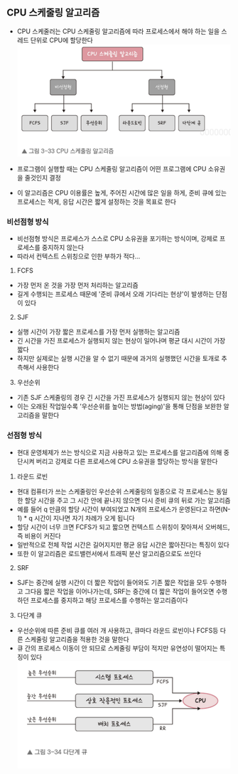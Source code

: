 ## CPU 스케줄링 알고리즘

- CPU 스케줄러는 CPU 스케줄링 알고리즘에 따라 프로세스에서 해야 하는 일을 스레드 단위로 CPU에 할당한다
![alt text](image.png)

- 프로그램이 실행할 때는 CPU 스케줄링 알고리즘이 어떤 프로그램에 CPU 소유권을 줄것인지 결정
- 이 알고리즘은 CPU 이용률은 높게, 주어진 시간에 많은 일을 하게, 준비 큐에 있는 프로세스는 적게, 응답 시간은 짧게 설정하는 것을 목표로 한다

### 비선점형 방식

- 비선점형 방식은 프로세스가 스스로 CPU 소유권을 포기하는 방식이며, 강제로 프로세스를 중지하지 않는다
- 따라서 컨텍스트 스위칭으로 인한 부하가 적다...

1. FCFS

- 가장 먼저 온 것을 가장 먼저 처리하는 알고리즘
- 길게 수행되는 프로세스 때문에 '준비 큐에서 오래 기다리는 현상'이 발생하는 단점이 있다

2. SJF

- 실행 시간이 가장 짧은 프로세스를 가장 먼저 실행하는 알고리즘
- 긴 시간을 가진 프로세스가 실행되지 않는 현상이 일어나며 평균 대시 시간이 가장 짧다
- 하지만 실제로는 실행 시간을 알 수 없기 때문에 과거의 실행했던 시간을 토개로 추측해서 사용한다

3. 우선순위

- 기존 SJF 스케줄링의 경우 긴 시간을 가진 프로세스가 실행되지 않는 현상이 있다
- 이는 오래된 작업일수록 '우선순위를 높이는 방법(aging)'을 통해 단점을 보완한 알고리즘을 말한다


### 선점형 방식

- 현대 운영체제가 쓰는 방식으로 지금 사용하고 있는 프로세스를 알고리즘에 의해 중단시켜 버리고 강제로 다른 프로세스에 CPU 소유권을 할당하는 방식을 말한다

1. 라운드 로빈

- 현대 컴퓨터가 쓰는 스케줄링인 우선순위 스케줄링의 일종으로 각 프로세스는 동일한 할당 시간을 주고 그 시간 안에 끝나지 않으면 다시 준비 큐의 뒤로 가는 알고리즘
- 예를 들어 q 만큼의 할당 시간이 부여되었고 N개의 프로세스가 운영된다고 하면(N-1) * q 시간이 지나면 자기 차례가 오게 됩니다
- 할당 시간이 너무 크면 FCFS가 되고 짧으면 컨텍스트 스위칭이 잦아져서 오버헤드, 즉 비용이 커진다
- 일반적으로 전체 작업 시간은 길어지지만 평균 응답 시간은 짧아진다는 특징이 있다
- 또한 이 알고리즘은 로드밸런서에서 트래픽 분산 알고리즘으로도 쓰인다

2. SRF

- SJF는 중간에 실행 시간이 더 짧은 작업이 들어와도 기존 짧은 작업을 모두 수행하고 그다음 짧은 작업을 이어나가는데, SRF는 중간에 더 짧은 작업이 들어오면 수행하던 프로세스를 중지하고 해당 프로세스를 수행하는 알고리즘이다

3. 다단계 큐

- 우선순위에 따른 준비 큐를 여러 개 사용하고, 큐마다 라운드 로빈이나 FCFS등 다른 스케줄링 알고리즘을 적용한 것을 말한다
- 큐 간의 프로세스 이동이 안 되므로 스케줄링 부담이 적지만 유연성이 떨어지는 특징이 있다
![alt text](image-1.png)
